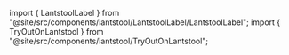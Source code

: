 import { LantstoolLabel } from "@site/src/components/lantstool/LantstoolLabel/LantstoolLabel";
import { TryOutOnLantstool } from "@site/src/components/lantstool/TryOutOnLantstool";

<TryOutOnLantstool path="docs/2.build/5.primitives/nft/transfer-nft-reference.json" />